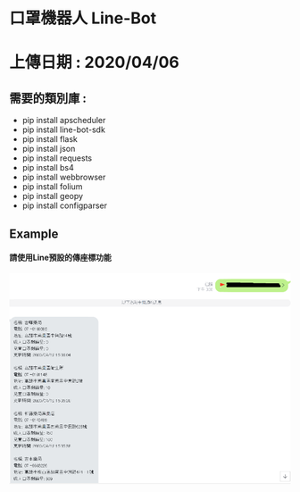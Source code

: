 # 口罩機器人 Line-Bot

# 上傳日期 : 2020/04/06</h1>

## 需要的類別庫 :
* pip install apscheduler
* pip install line-bot-sdk
* pip install flask
* pip install json
* pip install requests
* pip install bs4
* pip install webbrowser
* pip install folium
* pip install geopy
* pip install configparser

## Example
#### 請使用Line預設的傳座標功能
<img src="Example.png" alt="Something Wrong">
